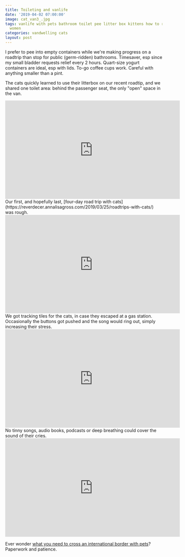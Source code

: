 ```yaml
---
title: Toileting and vanlife
date: '2019-04-02 07:00:00'
image: cat_van3_.jpg
tags: vanlife with pets bathroom toilet pee litter box kittens how to road trip travel
  women
categories: vandwelling cats
layout: post
---
```


I prefer to pee into empty containers while we're making progress on a roadtrip than stop for public (germ-ridden) bathrooms. Timesaver, esp since my small bladder requests relief every 2 hours. Quart-size yogurt containers are ideal, esp with lids. To-go coffee cups work. Careful with anything smaller than a pint.

The cats quickly learned to use their litterbox on our recent roadtip, and we shared one toilet area: behind the passenger seat, the only "open" space in the van.

<iframe width="560" height="315" src="https://www.youtube-nocookie.com/embed/VLZj04CAR-k" frameborder="0" allow="accelerometer; autoplay; encrypted-media; gyroscope; picture-in-picture" allowfullscreen></iframe>


<br>
Our first, and hopefully last, [four-day road trip with cats](https://reverdecer.annalisagross.com/2019/03/25/roadtrips-with-cats/) was rough.


<iframe width="560" height="315" src="https://www.youtube-nocookie.com/embed/EJ9lLmxV8Ck" frameborder="0" allow="accelerometer; autoplay; encrypted-media; gyroscope; picture-in-picture" allowfullscreen></iframe>

<br>
We got tracking tiles for the cats, in case they escaped at a gas station. Occasionally the buttons got pushed and the song would ring out, simply increasing their stress.


<iframe width="560" height="315" src="https://www.youtube-nocookie.com/embed/c3aNYE09zn8" frameborder="0" allow="accelerometer; autoplay; encrypted-media; gyroscope; picture-in-picture" allowfullscreen></iframe>

<br>
No tinny songs, audio books, podcasts or deep breathing could cover the sound of their cries.


<iframe width="560" height="315" src="https://www.youtube-nocookie.com/embed/6FEFDkVLoTo" frameborder="0" allow="accelerometer; autoplay; encrypted-media; gyroscope; picture-in-picture" allowfullscreen></iframe>


Ever wonder [what you need to cross an international border with pets](https://reverdecer.annalisagross.com/2019/04/04/crossing-the-border-with-pets/)? Paperwork and patience.